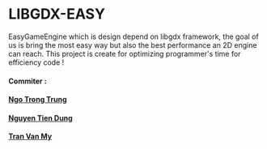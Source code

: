 LIBGDX-EASY
======
EasyGameEngine which is design depend on libgdx framework, the goal of us is bring the most easy way but also the 
best performance an 2D engine can reach. This project is create for optimizing programmer's time for efficiency code !
#### Commiter :
#### [Ngo Trong Trung](www.hello.aaa)
#### [Nguyen Tien Dung](www.hello.aaa)
#### [Tran Van My](www.hello.aaa)
